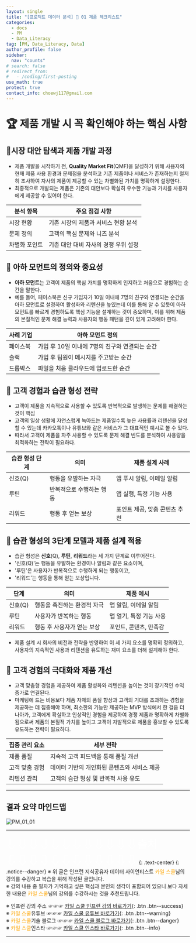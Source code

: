 ```yaml
---
layout: single
title: "[프로덕트 데이터 분석] 🔐 01 제품 체크리스트"
categories:
  - docs
  - PM
  - Data_Literacy
tag: [PM, Data_Literacy, Data]
author_profile: false
sidebar:
  nav: "counts"
# search: false
# redirect_from:
#   - /coding/first-posting
use_math: true
protect: true
contact_info: choewj117@gmail.com
---
```


# 🏆 제품 개발 시 꼭 확인해야 하는 핵심 사항

## 🥮시장 대안 탐색과 제품 개발 과정

- 제품 개발을 시작하기 전, **Quality Market Fit**(QMF)을 달성하기 위해 사용자의 현재 제품 사용 환경과 문제점을 분석하고 기존 제품이나 서비스가 존재하는지 철저히 조사하여 자사의 제품이 제공할 수 있는 차별화된 가치를 명확하게 설정한다.
- 최종적으로 개발되는 제품은 기존의 대안보다 확실히 우수한 기능과 가치를 사용자에게 제공할 수 있어야 한다.

| 분석 항목     | 주요 점검 사항                       |
| ------------- | ------------------------------------ |
| 시장 현황     | 기존 시장의 제품과 서비스 현황 분석  |
| 문제 정의     | 고객의 핵심 문제와 니즈 분석         |
| 차별화 포인트 | 기존 대안 대비 자사의 경쟁 우위 설정 |

## 🥮 아하 모먼트의 정의와 중요성

- **아하 모먼트**는 고객이 제품의 핵심 가치를 명확하게 인지하고 처음으로 경험하는 순간을 말한다.
- 예를 들어, 페이스북은 신규 가입자가 10일 이내에 7명의 친구와 연결되는 순간을 아하 모먼트로 설정하여 활성화와 리텐션을 높였는데 이를 통해 알 수 있듯이 아하 모먼트를 빠르게 경험하도록 핵심 기능을 설계하는 것이 중요하며, 이를 위해 제품의 본질적인 문제 해결 능력과 사용자의 행동 패턴을 깊이 있게 고려해야 한다.

| 사례 기업 | 아하 모먼트 정의                               |
| --------- | ---------------------------------------------- |
| 페이스북  | 가입 후 10일 이내에 7명의 친구와 연결되는 순간 |
| 슬랙      | 가입 후 팀원이 메시지를 주고받는 순간          |
| 드롭박스  | 파일을 처음 클라우드에 업로드한 순간           |

## 🥮 고객 경험과 습관 형성 전략

- 고객이 제품을 지속적으로 사용할 수 있도록 반복적으로 발생하는 문제를 해결하는 것이 핵심
- 고객의 일상 생활에 자연스럽게 녹아드는 제품일수록 높은 사용률과 리텐션을 달성할 수 있는데 카카오톡이나 유튜브와 같은 서비스가 그 대표적인 예시로 볼 수 있다.
- 따라서 고객이 제품을 자주 사용할 수 있도록 문제 해결 빈도를 분석하여 사용량을 최적화하는 전략이 필요하다.

| 습관 형성 단계 | 의미                     | 제품 설계 사례                |
| -------------- | ------------------------ | ----------------------------- |
| 신호(Q)        | 행동을 유발하는 자극     | 앱 푸시 알림, 이메일 알림     |
| 루틴           | 반복적으로 수행하는 행동 | 앱 실행, 특정 기능 사용       |
| 리워드         | 행동 후 얻는 보상        | 포인트 제공, 맞춤 콘텐츠 추천 |

## 🥮 습관 형성의 3단계 모델과 제품 설계 적용

- 습관 형성은 **신호**(Q), **루틴**, **리워드**라는 세 가지 단계로 이루어진다.
- '신호(Q)'는 행동을 유발하는 환경이나 알림과 같은 요소이며,
- '루틴'은 사용자가 반복적으로 수행하게 되는 행동이고,
- '리워드'는 행동을 통해 얻는 보상입니다.

| 단계    | 의미                        | 제품 예시               |
| ------- | --------------------------- | ----------------------- |
| 신호(Q) | 행동을 촉진하는 환경적 자극 | 앱 알림, 이메일 알림    |
| 루틴    | 사용자가 반복하는 행동      | 앱 열기, 특정 기능 사용 |
| 리워드  | 행동 후 사용자가 얻는 보상  | 포인트, 콘텐츠, 만족감  |

- 제품 설계 시 회사의 비전과 전략을 반영하여 이 세 가지 요소를 명확히 정의하고, 사용자의 지속적인 사용과 리텐션을 유도하는 재미 요소를 더해 설계해야 한다.

## 🥮 고객 경험의 극대화와 제품 개선

- 고객 맞춤형 경험을 제공하여 제품 활성화와 리텐션을 높이는 것이 장기적인 수익 증가로 연결된다.
- 마케팅에 드는 비용보다 제품 자체의 품질 향상과 고객의 기대를 초과하는 경험을 제공하는 데 집중해야 하며, 최소한의 기능만 제공하는 MVP 방식에서 한 걸음 더 나아가, 고객에게 확실하고 인상적인 경험을 제공하여 경쟁 제품과 명확하게 차별화됨으로써 제품의 본질적 가치를 높이고 고객이 자발적으로 제품을 홍보할 수 있도록 유도하는 전략이 필요하다.

| 집중 관리 요소 | 세부 전략                                   |
| -------------- | ------------------------------------------- |
| 제품 품질      | 지속적 고객 피드백을 통해 품질 개선         |
| 고객 맞춤 경험 | 데이터 기반의 개인화된 콘텐츠와 서비스 제공 |
| 리텐션 관리    | 고객의 습관 형성 및 반복적 사용 유도        |

---

## 결과 요약 마인드맵

![PM_01_01]({{site.url}}/images/2025-03-25-PM/01_01.png)

---

<a style="font-size:30px; color: white;">⇩⇩⇩⇩⇩⇩⇩⇩⇩⇩⇩⇩출처⇩⇩⇩⇩⇩⇩⇩⇩⇩⇩⇩⇩</a>
{: .text-center}
{: .notice--danger}
※ 위 글은 인프런 지식공유자 데이터 사이언티스트 <a style="color: orange;">카일 스쿨</a>님의 강의를 수강하고 복습을 위해 작성된 글입니다.<br>
※ 강의 내용 중 필자가 기억하고 싶은 핵심과 본인의 생각이 포함되어 있으니 보다 자세한 내용은 <a style="color: orange;">카일 스쿨</a>님의 강의를 수강하시는 것을 추천드립니다. <br>

※ 인프런 강의 주소 ☞☞☞ [카일 스쿨 인프런 강의 바로가기](https://www.inflearn.com/course/pm-%EB%8D%B0%EC%9D%B4%ED%84%B0-%EB%A6%AC%ED%84%B0%EB%9F%AC%EC%8B%9C){: .btn .btn--success}<br>
※ <a style="color: orange;">카일 스쿨</a>유튜브 ☞☞☞ [카일 스쿨 유튜브 바로가기](https://www.youtube.com/c/kyleschool){: .btn .btn--warning}<br>
※ <a style="color: orange;">카일 스쿨</a>기술 블로그 ☞☞☞ [카일 스쿨 블로그 바로가기](https://zzsza.github.io/){: .btn .btn--danger}<br>
※ <a style="color: orange;">카일 스쿨</a>인스타 ☞☞☞ [카일 스쿨 인스타 바로가기](https://www.instagram.com/data.scientist/){: .btn .btn--info}

---
